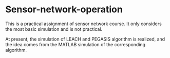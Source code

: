 # Sensor-network-operation
This is a practical assignment of sensor network course. It only considers the most basic simulation and is not practical.

At present, the simulation of LEACH and PEGASIS algorithm is realized, and the idea comes from the MATLAB simulation of the corresponding algorithm.

